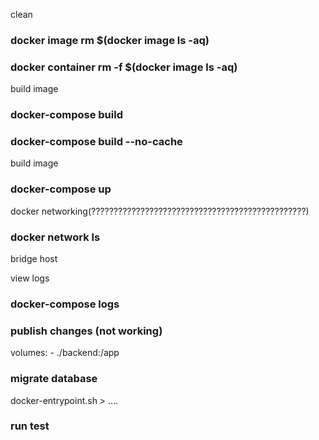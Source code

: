 clean 
### docker image rm $(docker image ls -aq)
### docker container rm -f $(docker image ls -aq)

build image 
### docker-compose build
### docker-compose build --no-cache

build image 
### docker-compose up

docker networking(????????????????????????????????????????????????) 
### docker network ls
bridge
host

view logs 
### docker-compose logs

### publish changes (not working)
volumes:
      - ./backend:/app

### migrate database
docker-entrypoint.sh > ....


### run test

